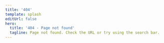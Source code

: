 ```yaml
---
title: '404'
template: splash
editUrl: false
hero:
  title: '404 - Page not found'
  tagline: Page not found. Check the URL or try using the search bar.
---
```


